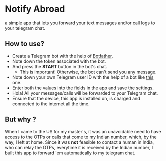 # Notify Abroad

a simple app that lets you forward your text messages and/or call logs to your telegram chat.

## How to use?

- Create a Telegram bot with the help of [Botfather](https://t.me/botfather).
- Note down the token associated with the bot.
- And press the **START** button in the bot's chat.
  - This is important! Otherwise, the bot can't send you any message.
- Note down your own Telegram user ID with the help of a bot like [this](https://t.me/chatid_echo_bot) one.
- Enter both the values into the fields in the app and save the settings.
- Hola! All your messages/calls will be forwarded to your Telegram chat.
- Ensure that the device, this app is installed on, is charged and connected to the internet all the time.

## But why ?
When I came to the US for my master's, it was an unavoidable need to have access to the OTPs or calls that come to my Indian number, which, by the way, I left at home. Since it was **not** feasible to contact a human in India, who can relay the OTPs, everytime it is received by the Indian number, I built this app to forward 'em automatically to my telegram chat.
